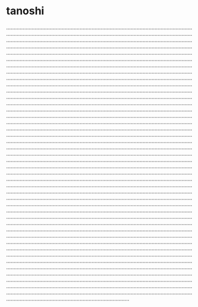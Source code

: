# tanoshi

......................................................................................................................................................................................................................................................................................................................................................................................................................................................................................................................................................................................................................................................................................................................................................................................................................................................................................................................................................................................................................................................................................................................................................................................................................................................................................................................................................................................................................................................................................................................................................................................................................................................................................................................................................................................................................................................................................................................................................................................................................................................................................................................................................................................................................................................................................................................................................................................................................................................................................................................................................................................................................................................................................................................................................................................................................................................................................................................................................................................................................................................................................................................................................................................................................................................................................................................................................................................................................................................................................................................................................................................................................................................................................................................................................................................................................................................................................................................................................................................................................................................................................................................................................................................................................................................................................................................................................................................................................................................................................................................................................................................................................................................................................................................................................................................................................................................................................................................................................................................................................................................................................................................................................................................................................................................................................................................................................................................................................................................................................................................................................................................................................................